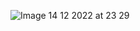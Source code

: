 ![Image 14 12 2022 at 23 29](https://user-images.githubusercontent.com/96625505/207721136-af1f7110-90ec-49a1-acf6-9158c13b99f4.jpg)
